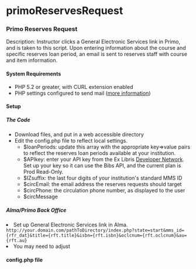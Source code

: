 primoReservesRequest
====================
<h3>Primo Reserves Request</h3>

<p>Description: Instructor clicks a General Electronic Services link in Primo, and is taken to this script. Upon entering information about the course and specific reserves loan period, an email is sent to reserves staff with course and item information.</p>

<h4>System Requirements</h4>
<ul>
<li>PHP 5.2 or greater, with CURL extension enabled</li>
<li>PHP settings configured to send mail (<a href='http://php.net/manual/en/mail.configuration.php' target='_blank'>more information</a>)</li>

</ul>


<h4>Setup</h4>

<h5>The Code</h5>
<ul>
<li>Download files, and put in a web accessible directory</li>
<li>Edit the config.php file to reflect local settings.
	<ul>
		<li>$loanPeriods: update this array with the appropriate key=>value pairs to reflect the reserves loan periods available at your institution.</li>
		<li>$APIkey: enter your API key from the Ex Libris <a href='https://developers.exlibrisgroup.com' target='_blank'>Developer Network</a>. Set up your key so it can use the Bibs API, and the current plan is Prod Read-Only.</li>
		<li>$IZsuffix: the last four digits of your institution's standard MMS ID</li>
		<li>$circEmail: the email address the reserves requests should target</li>
		<li>$circPhone: the circulation phone number, as displayed to the user</li>
		<li>$circMessage</li>
	</ul>

</li>
</ul>

<h5>Alma/Primo Back Office</h5>

<li>Set up General Electronic Services link in Alma.</li>
<code>http://your.domain.com/pathToDirectory/index.php?state=start&mms_id={rfr_dat}&title={rft.title}&isbn={rft.isbn}&oclcnum={rft.oclcnum}&au={rft.au}</code>
<li>You may need to adjust </li>


</ul>

<h4>config.php file</h4>



